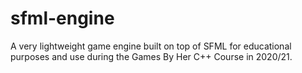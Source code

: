 # sfml-engine
A very lightweight game engine built on top of SFML for educational purposes and use during the Games By Her C++ Course in 2020/21.
